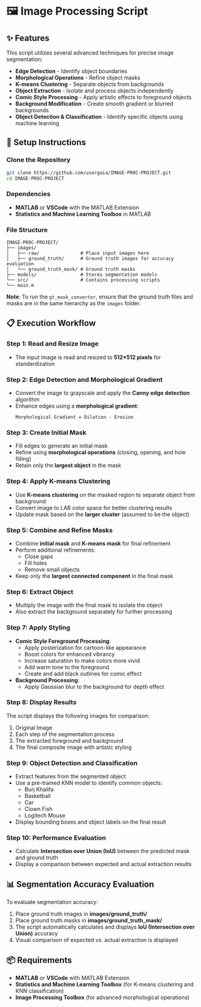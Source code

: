 # 🖼️ Image Processing Script

## ✨ Features

This script utilizes several advanced techniques for precise image segmentation:
- **Edge Detection** - Identify object boundaries
- **Morphological Operations** - Refine object masks
- **K-means Clustering** - Separate objects from backgrounds
- **Object Extraction** - Isolate and process objects independently
- **Comic Style Processing** - Apply artistic effects to foreground objects
- **Background Modification** - Create smooth gradient or blurred backgrounds
- **Object Detection & Classification** - Identify specific objects using machine learning

## 🚀 Setup Instructions

### Clone the Repository

```bash
git clone https://github.com/usergaia/IMAGE-PROC-PROJECT.git
cd IMAGE-PROC-PROJECT
```

### Dependencies

- **MATLAB** or **VSCode** with the MATLAB Extension
- **Statistics and Machine Learning Toolbox** in MATLAB

### File Structure

```
IMAGE-PROC-PROJECT/
├── images/
│   ├── raw/               # Place input images here
│   ├── ground_truth/      # Ground truth images for accuracy evaluation
│   └── ground_truth_mask/ # Ground truth masks
├── models/                # Stores segmentation models
└── src/                   # Contains processing scripts
└── main.m
```
**Note**: To run the `gt_mask_converter`, ensure that the ground truth files and masks are in the same hierarchy as the `images` folder.  

## 📋 Execution Workflow

### Step 1: Read and Resize Image
- The input image is read and resized to **512×512 pixels** for standardization

### Step 2: Edge Detection and Morphological Gradient
- Convert the image to grayscale and apply the **Canny edge detection** algorithm
- Enhance edges using a **morphological gradient**:
  ```
  Morphological Gradient = Dilation - Erosion
  ```

### Step 3: Create Initial Mask
- Fill edges to generate an initial mask
- Refine using **morphological operations** (closing, opening, and hole filling)
- Retain only the **largest object** in the mask

### Step 4: Apply K-means Clustering
- Use **K-means clustering** on the masked region to separate object from background
- Convert image to LAB color space for better clustering results
- Update mask based on the **larger cluster** (assumed to be the object)

### Step 5: Combine and Refine Masks
- Combine **initial mask** and **K-means mask** for final refinement
- Perform additional refinements:
  - Close gaps
  - Fill holes
  - Remove small objects
- Keep only the **largest connected component** in the final mask

### Step 6: Extract Object
- Multiply the image with the final mask to isolate the object
- Also extract the background separately for further processing

### Step 7: Apply Styling
- **Comic Style Foreground Processing**:
  - Apply posterization for cartoon-like appearance
  - Boost colors for enhanced vibrancy
  - Increase saturation to make colors more vivid
  - Add warm tone to the foreground
  - Create and add black outlines for comic effect
- **Background Processing**:
  - Apply Gaussian blur to the background for depth effect

### Step 8: Display Results
The script displays the following images for comparison:
1. Original Image
2. Each step of the segmentation process
3. The extracted foreground and background
4. The final composite image with artistic styling

### Step 9: Object Detection and Classification
- Extract features from the segmented object
- Use a pre-trained KNN model to identify common objects:
  - Burj Khalifa
  - Basketball
  - Car
  - Clown Fish
  - Logitech Mouse
- Display bounding boxes and object labels on the final result

### Step 10: Performance Evaluation 
- Calculate **Intersection over Union (IoU)** between the predicted mask and ground truth
- Display a comparison between expected and actual extraction results

## 📊 Segmentation Accuracy Evaluation

To evaluate segmentation accuracy:
1. Place ground truth images in **images/ground_truth/**
2. Place ground truth masks in **images/ground_truth_mask/**
3. The script automatically calculates and displays **IoU (Intersection over Union)** accuracy
4. Visual comparison of expected vs. actual extraction is displayed

## 📦 Requirements

- **MATLAB** or **VSCode** with MATLAB Extension
- **Statistics and Machine Learning Toolbox** (for K-means clustering and KNN classification)
- **Image Processing Toolbox** (for advanced morphological operations)

